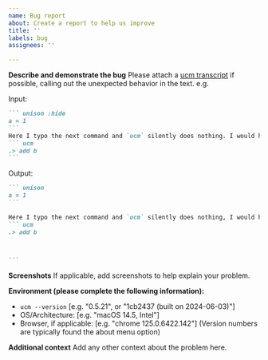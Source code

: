 ```yaml
---
name: Bug report
about: Create a report to help us improve
title: ''
labels: bug
assignees: ''

---
```


**Describe and demonstrate the bug**
Please attach a [ucm transcript](https://www.unison-lang.org/docs/tooling/transcripts/) if possible, calling out the unexpected behavior in the text. e.g.

Input:
```` markdown
``` unison :hide
a = 1
```
Here I typo the next command and `ucm` silently does nothing. I would have expected an error message:
``` ucm
.> add b
```
````

Output:
```` markdown
``` unison
a = 1
```

Here I typo the next command and `ucm` silently does nothing, I would have expected an error message:
``` ucm
.> add b



```
````

**Screenshots**
If applicable, add screenshots to help explain your problem.

**Environment (please complete the following information):**
 - `ucm --version` [e.g. "0.5.21", or "1cb2437 (built on 2024-06-03)"]
 - OS/Architecture: [e.g. "macOS 14.5, Intel"]
 - Browser, if applicable: [e.g. "chrome 125.0.6422.142"] (Version numbers are typically found the about menu option)

**Additional context**
Add any other context about the problem here.
